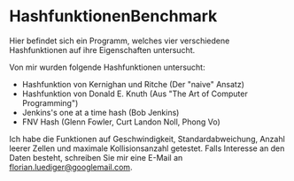 # HashfunktionenBenchmark
Hier befindet sich ein Programm, welches vier verschiedene Hashfunktionen auf ihre Eigenschaften untersucht.

Von mir wurden folgende Hashfunktionen untersucht:
- Hashfunktion von Kernighan und Ritche (Der "naive" Ansatz)
- Hashfunktion von Donald E. Knuth (Aus "The Art of Computer Programming")
- Jenkins's one at a time hash (Bob Jenkins)
- FNV Hash (Glenn Fowler, Curt Landon Noll, Phong Vo)



Ich habe die Funktionen auf Geschwindigkeit, Standardabweichung, Anzahl leerer Zellen und maximale Kollisionsanzahl getestet. Falls Interesse an den Daten besteht, schreiben Sie mir eine E-Mail an florian.luediger@googlemail.com.
